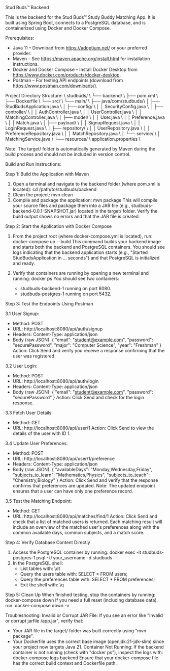 Stud Buds™ Backend

This is the backend for the Stud Buds™ Study Buddy Matching App. It is built using Spring Boot, connects to a PostgreSQL database, and is containerized using Docker and Docker Compose.

Prerequisites:
- Java 11 – Download from https://adoptium.net/ or your preferred provider.
- Maven – See https://maven.apache.org/install.html for installation instructions.
- Docker and Docker Compose – Install Docker Desktop from https://www.docker.com/products/docker-desktop.
- Postman – For testing API endpoints (download from https://www.postman.com/downloads/).

Project Directory Structure: \\
studbuds/ \\
└── backend/ \\
    ├── pom.xml \\
    ├── Dockerfile \\
    └── src/ \\
        └── main/ \\
            ├── java/com/studbuds/\\
            │   ├── StudBudsApplication.java \\
            │   ├── config/ \\
            │   │   SecurityConfig.java \\
            │   ├── controller/ \\
            │   │   AuthController.java \\
            │   │   UserController.java  \\
            │   │   MatchingController.java  \\
            │   ├── model/ \\
            │   │   User.java \\
            │   │   Preference.java \\
            │   │   Match.java  \\
            │   ├── payload/ \\
            │   │   SignupRequest.java \\
            │   │   LoginRequest.java \\
            │   ├── repository/ \\
            │   │   UserRepository.java \\
            │   │   PreferenceRepository.java \\
            │   │   MatchRepository.java \\
            │   └── service/ \\
            │       MatchingService.java \\
            └── resources/ \\
                application.properties \\

Note: The target/ folder is automatically generated by Maven during the build process and should not be included in version control.

Build and Run Instructions:

Step 1: Build the Application with Maven
1. Open a terminal and navigate to the backend folder (where pom.xml is located):
   cd /path/to/studbuds/backend
2. Clean the project:
   mvn clean
3. Compile and package the application:
   mvn package
   This will compile your source files and package them into a JAR file (e.g., studbuds-backend-0.0.1-SNAPSHOT.jar) located in the target/ folder.
   Verify the build output shows no errors and that the JAR file is created.

Step 2: Start the Application with Docker Compose
1. From the project root (where docker-compose.yml is located), run:
   docker-compose up --build
   This command builds your backend image and starts both the backend and PostgreSQL containers.
   You should see logs indicating that the backend application starts (e.g., "Started StudBudsApplication in ... seconds") and that PostgreSQL is initialized and ready.

2. Verify that containers are running by opening a new terminal and running:
   docker ps
   You should see two containers:
     - studbuds-backend-1 running on port 8080.
     - studbuds-postgres-1 running on port 5432.

Step 3: Test the Endpoints Using Postman

3.1 User Signup:
- Method: POST
- URL: http://localhost:8080/api/auth/signup
- Headers: Content-Type: application/json
- Body (raw JSON):
{
  "email": "student@example.com",
  "password": "securePassword",
  "major": "Computer Science",
  "year": "Freshman"
}
Action: Click Send and verify you receive a response confirming that the user was registered.

3.2 User Login:
- Method: POST
- URL: http://localhost:8080/api/auth/login
- Headers: Content-Type: application/json
- Body (raw JSON):
{
  "email": "student@example.com",
  "password": "securePassword"
}
Action: Click Send and check for the login response.

3.3 Fetch User Details:
- Method: GET
- URL: http://localhost:8080/api/user/1
Action: Click Send to view the details of the user with ID 1.

3.4 Update User Preferences:
- Method: POST
- URL: http://localhost:8080/api/user/1/preference
- Headers: Content-Type: application/json
- Body (raw JSON):
{
  "availableDays": "Monday,Wednesday,Friday",
  "subjects_to_learn": "Mathematics,Physics",
  "subjects_to_teach": "Chemistry,Biology"
}
Action: Click Send and verify that the response confirms that preferences are updated.
Note: The updated endpoint ensures that a user can have only one preference record.

3.5 Test the Matching Endpoint:
- Method: GET
- URL: http://localhost:8080/api/matches/find/1
Action: Click Send and check that a list of matched users is returned. Each matching result will include an overview of the matched user's preferences along with the common available days, common subjects, and a match score.

Step 4: Verify Database Content Directly
1. Access the PostgreSQL container by running:
   docker exec -it studbuds-postgres-1 psql -U your_username -d studbuds
2. In the PostgreSQL shell:
   - List tables with: \dt
   - Query the users table with: SELECT * FROM users;
   - Query the preferences table with: SELECT * FROM preferences;
   - Exit the shell with: \q

Step 5: Clean Up
When finished testing, stop the containers by running:
   docker-compose down
If you need a full reset (including database data), run:
   docker-compose down -v

Troubleshooting:
Invalid or Corrupt JAR File:
If you see an error like "Invalid or corrupt jarfile /app.jar", verify that:
  - Your JAR file in the target/ folder was built correctly using "mvn package".
  - Your Dockerfile uses the correct base image (openjdk:21-jdk-slim) since your project now targets Java 21.
Container Not Running:
If the backend container is not running (check with "docker ps"), inspect the logs with:
   docker-compose logs backend
Ensure that your docker-compose file has the correct build context and Dockerfile path.